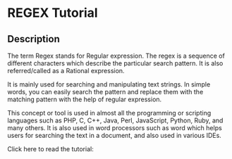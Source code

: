 # REGEX Tutorial

## Description

The term Regex stands for Regular expression. The regex is a sequence of different characters which describe the particular search pattern. It is also referred/called as a Rational expression.

It is mainly used for searching and manipulating text strings. In simple words, you can easily search the pattern and replace them with the matching pattern with the help of regular expression.

This concept or tool is used in almost all the programming or scripting languages such as PHP, C, C++, Java, Perl, JavaScript, Python, Ruby, and many others. It is also used in word processors such as word which helps users for searching the text in a document, and also used in various IDEs.

Click here to read the tutorial: 